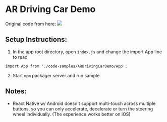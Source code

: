 # AR Driving Car Demo

Original code from here:
<a href="https://github.com/viromedia/viro/tree/master/js/ARDrivingCarDemo">
<img src="https://raw.githubusercontent.com/viromedia/viro/master/js/ARDrivingCarDemo/ARDrivingCarDemo.gif">
</a>

## Setup Instructions:
1. In the app root directory, open `index.js` and change the import App line to read
```
import App from './code-samples/ARDrivingCarDemo/App';
```

2. Start `npm` packager server and run sample

## Notes:

- React Native w/ Android doesn't support multi-touch across multiple buttons, so you can only accelerate, decelerate or turn the steering wheel individually. (The experience works better on iOS)

